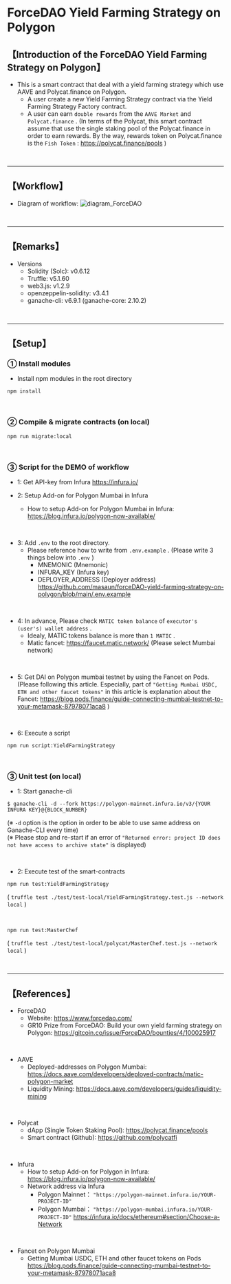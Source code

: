 # ForceDAO Yield Farming Strategy on Polygon
## 【Introduction of the ForceDAO Yield Farming Strategy on Polygon】
- This is a smart contract that deal with a yield farming strategy which use AAVE and Polycat.finance on Polygon.
  - A user create a new Yield Farming Strategy contract via the Yield Farming Strategy Factory contract.
  - A user can earn `double rewards` from the `AAVE Market` and `Polycat.finance` .
    (In terms of the Polycat, this smart contract assume that use the single staking pool of the Polycat.finance in order to earn rewards. By the way, rewards token on Polycat.finance is the `Fish Token` : https://polycat.finance/pools )

&nbsp;

***

## 【Workflow】
- Diagram of workflow: 
  ![diagram_ForceDAO](https://user-images.githubusercontent.com/19357502/124762179-963de480-df6d-11eb-95fe-0e58fc46030f.jpg)

&nbsp;

***

## 【Remarks】
- Versions
  - Solidity (Solc): v0.6.12
  - Truffle: v5.1.60
  - web3.js: v1.2.9
  - openzeppelin-solidity: v3.4.1
  - ganache-cli: v6.9.1 (ganache-core: 2.10.2)


&nbsp;

***

## 【Setup】
### ① Install modules
- Install npm modules in the root directory
```
npm install
```

<br>

### ② Compile & migrate contracts (on local)
```
npm run migrate:local
```

<br>

### ③ Script for the DEMO of workflow
- 1: Get API-key from Infura
https://infura.io/

- 2: Setup Add-on for Polygon Mumbai in Infura
  - How to setup Add-on for Polygon Mumbai in Infura: https://blog.infura.io/polygon-now-available/

<br>

- 3: Add `.env` to the root directory.
  - Please reference how to write from `.env.example` . (Please write 3 things below into `.env` )
    - MNEMONIC (Mnemonic)  
    - INFURA_KEY (Infura key)  
    - DEPLOYER_ADDRESS (Deployer address)  
      https://github.com/masaun/forceDAO-yield-farming-strategy-on-polygon/blob/main/.env.example

<br>

- 4: In advance, Please check `MATIC token balance` of `executor's (user's) wallet address` .
  - Idealy, MATIC tokens balance is more than `1 MATIC` .
  - Matic fancet: https://faucet.matic.network/ (Please select Mumbai network)

<br>

- 5: Get DAI on Polygon mumbai testnet by using the Fancet on Pods.
    (Please following this article. Especially, part of `"Getting Mumbai USDC, ETH and other faucet tokens"` in this article is explanation about the Fancet: https://blog.pods.finance/guide-connecting-mumbai-testnet-to-your-metamask-87978071aca8 )

<br>

- 6: Execute a script
```
npm run script:YieldFarmingStrategy
```

<br>

### ③ Unit test (on local)
- 1: Start ganache-cli
```
$ ganache-cli -d --fork https://polygon-mainnet.infura.io/v3/{YOUR INFURA KEY}@{BLOCK_NUMBER}
```
(※ `-d` option is the option in order to be able to use same address on Ganache-CLI every time)  
(※ Please stop and re-start if an error of `"Returned error: project ID does not have access to archive state"` is displayed)  

<br>

- 2: Execute test of the smart-contracts
```
npm run test:YieldFarmingStrategy
```
( `truffle test ./test/test-local/YieldFarmingStrategy.test.js --network local` )  

<br>

```
npm run test:MasterChef
```
( `truffle test ./test/test-local/polycat/MasterChef.test.js --network local` )  

<br>

***

## 【References】
- ForceDAO
  - Website: https://www.forcedao.com/
  - GR10 Prize from ForceDAO: Build your own yield farming strategy on Polygon: https://gitcoin.co/issue/ForceDAO/bounties/4/100025917

<br>

- AAVE
  - Deployed-addresses on Polygon Mumbai: https://docs.aave.com/developers/deployed-contracts/matic-polygon-market
  - Liquidity Mining: https://docs.aave.com/developers/guides/liquidity-mining

<br>

- Polycat
  - dApp (Single Token Staking Pool): https://polycat.finance/pools 
  - Smart contract (Github): https://github.com/polycatfi

<br>

- Infura
  - How to setup Add-on for Polygon in Infura: https://blog.infura.io/polygon-now-available/
  - Network address via Infura
    - Polygon Mainnet： `"https://polygon-mainnet.infura.io/YOUR-PROJECT-ID"`
    - Polygon Mumbai： `"https://polygon-mumbai.infura.io/YOUR-PROJECT-ID"`
      https://infura.io/docs/ethereum#section/Choose-a-Network

<br>

- Fancet on Polygon Mumbai
  - Getting Mumbai USDC, ETH and other faucet tokens on Pods  
    https://blog.pods.finance/guide-connecting-mumbai-testnet-to-your-metamask-87978071aca8
